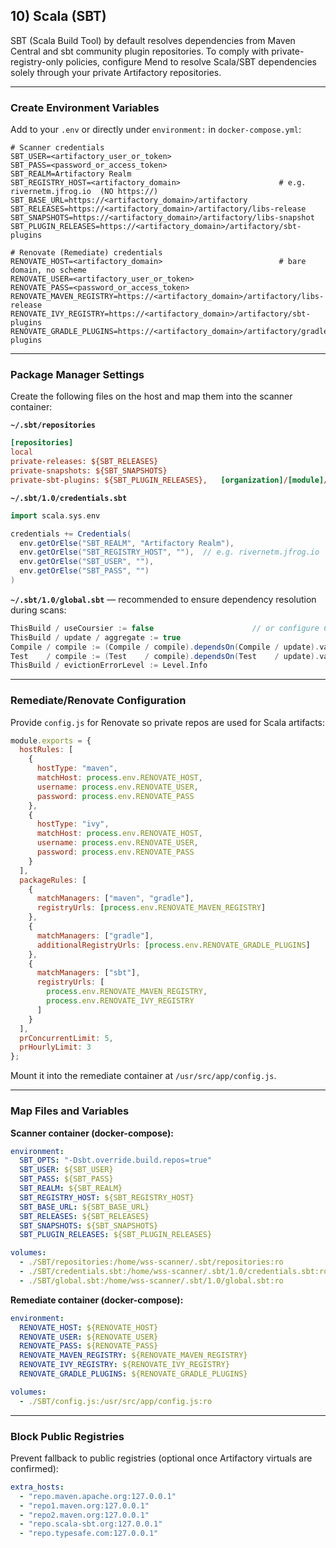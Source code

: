 ## 10) Scala (SBT)

SBT (Scala Build Tool) by default resolves dependencies from Maven Central and sbt community plugin repositories. 
To comply with private-registry-only policies, configure Mend to resolve Scala/SBT dependencies solely through your private Artifactory repositories.

---

### Create Environment Variables

Add to your `.env` or directly under `environment:` in `docker-compose.yml`:

```dotenv
# Scanner credentials
SBT_USER=<artifactory_user_or_token>
SBT_PASS=<password_or_access_token>
SBT_REALM=Artifactory Realm
SBT_REGISTRY_HOST=<artifactory_domain>                      # e.g. rivernetm.jfrog.io  (NO https://)
SBT_BASE_URL=https://<artifactory_domain>/artifactory
SBT_RELEASES=https://<artifactory_domain>/artifactory/libs-release
SBT_SNAPSHOTS=https://<artifactory_domain>/artifactory/libs-snapshot
SBT_PLUGIN_RELEASES=https://<artifactory_domain>/artifactory/sbt-plugins

# Renovate (Remediate) credentials
RENOVATE_HOST=<artifactory_domain>                          # bare domain, no scheme
RENOVATE_USER=<artifactory_user_or_token>
RENOVATE_PASS=<password_or_access_token>
RENOVATE_MAVEN_REGISTRY=https://<artifactory_domain>/artifactory/libs-release
RENOVATE_IVY_REGISTRY=https://<artifactory_domain>/artifactory/sbt-plugins
RENOVATE_GRADLE_PLUGINS=https://<artifactory_domain>/artifactory/gradle-plugins
```

---

### Package Manager Settings

Create the following files on the host and map them into the scanner container:

**`~/.sbt/repositories`**
```ini
[repositories]
local
private-releases: ${SBT_RELEASES}
private-snapshots: ${SBT_SNAPSHOTS}
private-sbt-plugins: ${SBT_PLUGIN_RELEASES},   [organization]/[module]/(scala_[scalaVersion]/)(sbt_[sbtVersion]/)[revision]/[type]s/[artifact](-[classifier]).[ext]
```

**`~/.sbt/1.0/credentials.sbt`**
```scala
import scala.sys.env

credentials += Credentials(
  env.getOrElse("SBT_REALM", "Artifactory Realm"),
  env.getOrElse("SBT_REGISTRY_HOST", ""),  // e.g. rivernetm.jfrog.io
  env.getOrElse("SBT_USER", ""),
  env.getOrElse("SBT_PASS", "")
)
```

**`~/.sbt/1.0/global.sbt`** — recommended to ensure dependency resolution during scans:
```scala
ThisBuild / useCoursier := false                      // or configure COURSIER_* env if you prefer Coursier
ThisBuild / update / aggregate := true
Compile / compile := (Compile / compile).dependsOn(Compile / update).value
Test    / compile := (Test    / compile).dependsOn(Test    / update).value
ThisBuild / evictionErrorLevel := Level.Info
```

---

### Remediate/Renovate Configuration

Provide `config.js` for Renovate so private repos are used for Scala artifacts:

```js
module.exports = {
  hostRules: [
    {
      hostType: "maven",
      matchHost: process.env.RENOVATE_HOST,
      username: process.env.RENOVATE_USER,
      password: process.env.RENOVATE_PASS
    },
    {
      hostType: "ivy",
      matchHost: process.env.RENOVATE_HOST,
      username: process.env.RENOVATE_USER,
      password: process.env.RENOVATE_PASS
    }
  ],
  packageRules: [
    {
      matchManagers: ["maven", "gradle"],
      registryUrls: [process.env.RENOVATE_MAVEN_REGISTRY]
    },
    {
      matchManagers: ["gradle"],
      additionalRegistryUrls: [process.env.RENOVATE_GRADLE_PLUGINS]
    },
    {
      matchManagers: ["sbt"],
      registryUrls: [
        process.env.RENOVATE_MAVEN_REGISTRY,
        process.env.RENOVATE_IVY_REGISTRY
      ]
    }
  ],
  prConcurrentLimit: 5,
  prHourlyLimit: 3
};
```

Mount it into the remediate container at `/usr/src/app/config.js`.

---

### Map Files and Variables

**Scanner container (docker-compose):**
```yaml
environment:
  SBT_OPTS: "-Dsbt.override.build.repos=true"
  SBT_USER: ${SBT_USER}
  SBT_PASS: ${SBT_PASS}
  SBT_REALM: ${SBT_REALM}
  SBT_REGISTRY_HOST: ${SBT_REGISTRY_HOST}
  SBT_BASE_URL: ${SBT_BASE_URL}
  SBT_RELEASES: ${SBT_RELEASES}
  SBT_SNAPSHOTS: ${SBT_SNAPSHOTS}
  SBT_PLUGIN_RELEASES: ${SBT_PLUGIN_RELEASES}

volumes:
  - ./SBT/repositories:/home/wss-scanner/.sbt/repositories:ro
  - ./SBT/credentials.sbt:/home/wss-scanner/.sbt/1.0/credentials.sbt:ro
  - ./SBT/global.sbt:/home/wss-scanner/.sbt/1.0/global.sbt:ro
```

**Remediate container (docker-compose):**
```yaml
environment:
  RENOVATE_HOST: ${RENOVATE_HOST}
  RENOVATE_USER: ${RENOVATE_USER}
  RENOVATE_PASS: ${RENOVATE_PASS}
  RENOVATE_MAVEN_REGISTRY: ${RENOVATE_MAVEN_REGISTRY}
  RENOVATE_IVY_REGISTRY: ${RENOVATE_IVY_REGISTRY}
  RENOVATE_GRADLE_PLUGINS: ${RENOVATE_GRADLE_PLUGINS}

volumes:
  - ./SBT/config.js:/usr/src/app/config.js:ro
```

---

### Block Public Registries

Prevent fallback to public registries (optional once Artifactory virtuals are confirmed):
```yaml
extra_hosts:
  - "repo.maven.apache.org:127.0.0.1"
  - "repo1.maven.org:127.0.0.1"
  - "repo2.maven.org:127.0.0.1"
  - "repo.scala-sbt.org:127.0.0.1"
  - "repo.typesafe.com:127.0.0.1"
```
